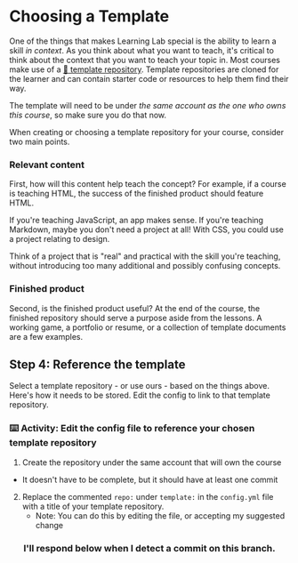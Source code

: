 # Choosing a Template

One of the things that makes Learning Lab special is the ability to learn a skill _in context_. As you think about what you want to teach, it's critical to think about the context that you want to teach your topic in. Most courses make use of a [:book: template repository](https://lab.github.com/docs/course-ownership-and-repositories#the-repositories). Template repositories are cloned for the learner and can contain starter code or resources to help them find their way.

The template will need to be under _the same account as the one who owns this course_, so make sure you do that now.

When creating or choosing a template repository for your course, consider two main points.

### Relevant content

First, how will this content help teach the concept? For example, if a course is teaching HTML, the success of the finished product should feature HTML.

If you're teaching JavaScript, an app makes sense. If you're teaching Markdown, maybe you don't need a project at all! With CSS, you could use a project relating to design.

Think of a project that is "real" and practical with the skill you're teaching, without introducing too many additional and possibly confusing concepts.

### Finished product

Second, is the finished product useful? At the end of the course, the finished repository should serve a purpose aside from the lessons. A working game, a portfolio or resume, or a collection of template documents are a few examples.

## Step 4: Reference the template

Select a template repository - or use ours - based on the things above. Here's how it needs to be stored. Edit the config to link to that template repository.

### :keyboard: Activity: Edit the config file to reference your chosen template repository

1. Create the repository under the same account that will own the course
  - It doesn't have to be complete, but it should have at least one commit
2. Replace the commented `repo:` under `template:` in the `config.yml` file with a title of your template repository.
    - Note: You can do this by editing the file, or accepting my suggested change

<h3 align="center">I'll respond below when I detect a commit on this branch.</h3>
